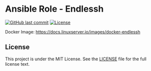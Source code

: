 # Ansible Role - Endlessh

[![GitHub last commit](https://img.shields.io/github/last-commit/ursinn/ansible-role-endlessh?logo=github&style=for-the-badge)](https://github.com/ursinn/ansible-role-endlessh/commits)
[![License](https://img.shields.io/github/license/ursinn/ansible-role-endlessh?style=for-the-badge)](https://github.com/ursinn/ansible-role-endlessh/blob/main/LICENSE)

Docker Image: https://docs.linuxserver.io/images/docker-endlessh

## License

This project is under the MIT License. See the [LICENSE](https://github.com/ursinn/ansible-role-endlessh/blob/main/LICENSE) file for the full license text.
